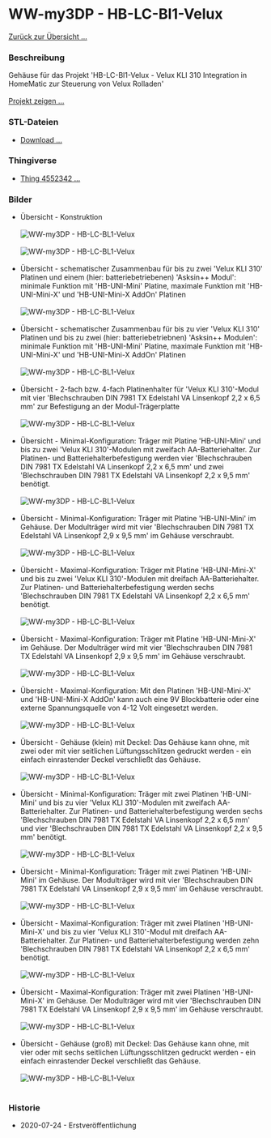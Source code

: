 # WW-my3DP - HB-LC-Bl1-Velux

[Zurück zur Übersicht ... ](../README.md)

### Beschreibung
Gehäuse für das Projekt 'HB-LC-Bl1-Velux - Velux KLI 310 Integration in HomeMatic zur Steuerung von Velux Rolladen'
<br><br>
[Projekt zeigen ...](https://github.com/wolwin/WW-mySHP/blob/master/SHP_HB-LC-BL1-Velux-KLI310/README.md)

### STL-Dateien
- [Download ...](./bin/3DP_STL_Velux-KLI310_20200724.zip)

### Thingiverse
- [Thing 4552342 ...](https://www.thingiverse.com/thing:4552342)

### Bilder
- Übersicht - Konstruktion
<br><br>
![WW-my3DP - HB-LC-BL1-Velux](./img/3DP_Velux-KLI_01.jpg "Gehäuse-Typen für HB-LC-BL1-Velux")
<br><br>
![WW-my3DP - HB-LC-BL1-Velux](./img/3DP_Velux-KLI_02.jpg "Gehäuse-Typen für HB-LC-BL1-Velux")
<br><br>
- Übersicht - schematischer Zusammenbau für bis zu zwei 'Velux KLI 310' Platinen und einem (hier: batteriebetriebenen) 'Asksin++ Modul': minimale Funktion mit 'HB-UNI-Mini' Platine, maximale Funktion mit 'HB-UNI-Mini-X' und 'HB-UNI-Mini-X AddOn' Platinen
<br><br>
![WW-my3DP - HB-LC-BL1-Velux](./img/3DP_Velux-KLI_03.jpg "Platinen-Typen für HB-LC-BL1-Velux")
<br><br>
- Übersicht - schematischer Zusammenbau für bis zu vier 'Velux KLI 310' Platinen und bis zu zwei (hier: batteriebetriebnen) 'Asksin++ Modulen': minimale Funktion mit 'HB-UNI-Mini' Platine, maximale Funktion mit 'HB-UNI-Mini-X' und 'HB-UNI-Mini-X AddOn' Platinen
<br><br>
![WW-my3DP - HB-LC-BL1-Velux](./img/3DP_Velux-KLI_04.jpg "Platinen-Typen für HB-LC-BL1-Velux")
<br><br>
- Übersicht - 2-fach bzw. 4-fach Platinenhalter für 'Velux KLI 310'-Modul mit vier 'Blechschrauben DIN 7981 TX Edelstahl VA Linsenkopf 2,2 x 6,5 mm' zur Befestigung an der Modul-Trägerplatte
<br><br>
![WW-my3DP - HB-LC-BL1-Velux](./img/3DP_Velux-KLI_10.jpg "")
<br><br>
- Übersicht - Minimal-Konfiguration: Träger mit Platine 'HB-UNI-Mini' und bis zu zwei 'Velux KLI 310'-Modulen mit zweifach AA-Batteriehalter. Zur Platinen- und Batteriehalterbefestigung werden vier 'Blechschrauben DIN 7981 TX Edelstahl VA Linsenkopf 2,2 x 6,5 mm' und zwei 'Blechschrauben DIN 7981 TX Edelstahl VA Linsenkopf 2,2 x 9,5 mm' benötigt.
<br><br>
![WW-my3DP - HB-LC-BL1-Velux](./img/3DP_Velux-KLI_11.jpg "")
<br><br>
- Übersicht - Minimal-Konfiguration: Träger mit Platine 'HB-UNI-Mini' im Gehäuse. Der Modulträger wird mit vier 'Blechschrauben DIN 7981 TX Edelstahl VA Linsenkopf 2,9 x 9,5 mm' im Gehäuse verschraubt.
<br><br>
![WW-my3DP - HB-LC-BL1-Velux](./img/3DP_Velux-KLI_12.jpg "")
<br><br>
- Übersicht - Maximal-Konfiguration: Träger mit Platine 'HB-UNI-Mini-X' und bis zu zwei 'Velux KLI 310'-Modulen mit dreifach AA-Batteriehalter. Zur Platinen- und Batteriehalterbefestigung werden sechs 'Blechschrauben DIN 7981 TX Edelstahl VA Linsenkopf 2,2 x 6,5 mm' benötigt.
<br><br>
![WW-my3DP - HB-LC-BL1-Velux](./img/3DP_Velux-KLI_13.jpg "")
<br><br>
- Übersicht - Maximal-Konfiguration: Träger mit Platine 'HB-UNI-Mini-X' im Gehäuse. Der Modulträger wird mit vier 'Blechschrauben DIN 7981 TX Edelstahl VA Linsenkopf 2,9 x 9,5 mm' im Gehäuse verschraubt.
<br><br>
![WW-my3DP - HB-LC-BL1-Velux](./img/3DP_Velux-KLI_15.jpg "")
<br><br>
- Übersicht - Maximal-Konfiguration: Mit den Platinen 'HB-UNI-Mini-X' und 'HB-UNI-Mini-X AddOn' kann auch eine 9V Blockbatterie oder eine externe Spannungsquelle von 4-12 Volt eingesetzt werden.
<br><br>
![WW-my3DP - HB-LC-BL1-Velux](./img/3DP_Velux-KLI_16.jpg "")
<br><br>
- Übersicht - Gehäuse (klein) mit Deckel: Das Gehäuse kann ohne, mit zwei oder mit vier seitlichen Lüftungsschlitzen gedruckt werden - ein einfach einrastender Deckel verschließt das Gehäuse.
<br><br>
![WW-my3DP - HB-LC-BL1-Velux](./img/3DP_Velux-KLI_19.jpg "")
<br><br>
- Übersicht - Minimal-Konfiguration: Träger mit zwei Platinen 'HB-UNI-Mini' und bis zu vier 'Velux KLI 310'-Modulen mit zweifach AA-Batteriehalter. Zur Platinen- und Batteriehalterbefestigung werden sechs 'Blechschrauben DIN 7981 TX Edelstahl VA Linsenkopf 2,2 x 6,5 mm' und vier 'Blechschrauben DIN 7981 TX Edelstahl VA Linsenkopf 2,2 x 9,5 mm' benötigt.
<br><br>
![WW-my3DP - HB-LC-BL1-Velux](./img/3DP_Velux-KLI_21.jpg "")
<br><br>
- Übersicht - Minimal-Konfiguration: Träger mit zwei Platinen 'HB-UNI-Mini' im Gehäuse. Der Modulträger wird mit vier 'Blechschrauben DIN 7981 TX Edelstahl VA Linsenkopf 2,9 x 9,5 mm' im Gehäuse verschraubt.
<br><br>
![WW-my3DP - HB-LC-BL1-Velux](./img/3DP_Velux-KLI_22.jpg "")
<br><br>
- Übersicht - Maximal-Konfiguration: Träger mit zwei Platinen 'HB-UNI-Mini-X' und bis zu vier 'Velux KLI 310'-Modul mit dreifach AA-Batteriehalter. Zur Platinen- und Batteriehalterbefestigung werden zehn 'Blechschrauben DIN 7981 TX Edelstahl VA Linsenkopf 2,2 x 6,5 mm' benötigt.
<br><br>
![WW-my3DP - HB-LC-BL1-Velux](./img/3DP_Velux-KLI_23.jpg "")
<br><br>
- Übersicht - Maximal-Konfiguration: Träger mit zwei Platinen 'HB-UNI-Mini-X' im Gehäuse. Der Modulträger wird mit vier 'Blechschrauben DIN 7981 TX Edelstahl VA Linsenkopf 2,9 x 9,5 mm' im Gehäuse verschraubt.
<br><br>
![WW-my3DP - HB-LC-BL1-Velux](./img/3DP_Velux-KLI_24.jpg "")
<br><br>
- Übersicht - Gehäuse (groß) mit Deckel: Das Gehäuse kann ohne, mit vier oder mit sechs seitlichen Lüftungsschlitzen gedruckt werden - ein einfach einrastender Deckel verschließt das Gehäuse.
<br><br>
![WW-my3DP - HB-LC-BL1-Velux](./img/3DP_Velux-KLI_29.jpg "")
<br><br>

### Historie
- 2020-07-24 - Erstveröffentlichung
